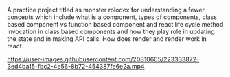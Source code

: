 A practice project titled as monster rolodex for understanding a fewer concepts which include what is a component, types of components, class based component vs function based component and react life cycle method invocation in class based components and how they play role in updating the state and in making API calls. How does render and render work in react.


https://user-images.githubusercontent.com/20810605/223333872-3ed4ba15-fbc2-4e56-8b72-454387fe6e2a.mp4

